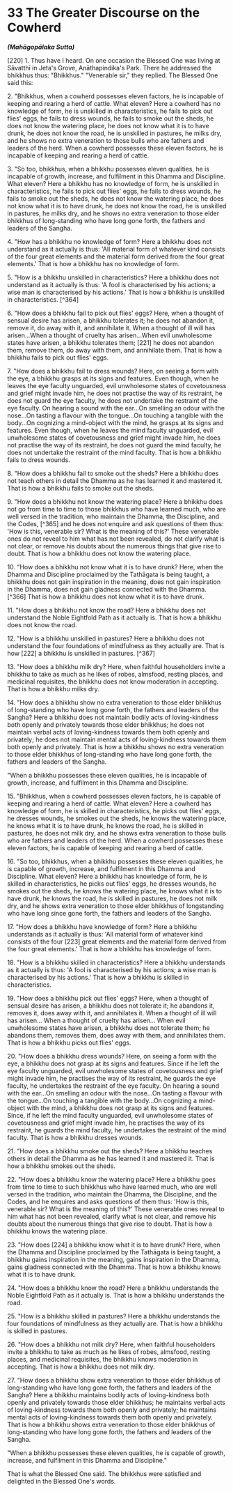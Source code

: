 # 33 The Greater Discourse on the Cowherd
***(Mahāgopālaka Sutta)***

[220] 1. Thus have I heard. On one occasion the Blessed One was living at Sāvatthī in Jeta's Grove, Anāthapindika's Park. There he addressed the bhikkhus thus: "Bhikkhus." "Venerable sir," they replied. The Blessed One said this:

2\. "Bhikkhus, when a cowherd possesses eleven factors, he is incapable of keeping and rearing a herd of cattle. What eleven? Here a cowherd has no knowledge of form, he is unskilled in characteristics, he fails to pick out flies' eggs, he fails to dress wounds, he fails to smoke out the sheds, he does not know the watering place, he does not know what it is to have drunk, he does not know the road, he is unskilled in pastures, he milks dry, and he shows no extra veneration to those bulls who are fathers and leaders of the herd. When a cowherd possesses these eleven factors, he is incapable of keeping and rearing a herd of cattle.

3\. "So too, bhikkhus, when a bhikkhu possesses eleven qualities, he is incapable of growth, increase, and fulfilment in this Dhamma and Discipline. What eleven? Here a bhikkhu has no knowledge of form, he is unskilled in characteristics, he fails to pick out flies' eggs, he fails to dress wounds, he fails to smoke out the sheds, he does not know the watering place, he does not know what it is to have drunk, he does not know the road, he is unskilled in pastures, he milks dry, and he shows no extra veneration to those elder bhikkhus of long-standing who have long gone forth, the fathers and leaders of the Sangha.

<!--pg-->
4\. "How has a bhikkhu no knowledge of form? Here a bhikkhu does not understand as it actually is thus: 'All material form of whatever kind consists of the four great elements and the material form derived from the four great elements.' That is how a bhikkhu has no knowledge of form.

5\. "How is a bhikkhu unskilled in characteristics? Here a bhikkhu does not understand as it actually is thus: 'A fool is characterised by his actions; a wise man is characterised by his actions.' That is how a bhikkhu is unskilled in characteristics. [^364]

6\. "How does a bhikkhu fail to pick out flies' eggs? Here, when a thought of sensual desire has arisen, a bhikkhu tolerates it; he does not abandon it, remove it, do away with it, and annihilate it. When a thought of ill will has arisen...When a thought of cruelty has arisen...When evil unwholesome states have arisen, a bhikkhu tolerates them; [221] he does not abandon them, remove them, do away with them, and annihilate them. That is how a bhikkhu fails to pick out flies' eggs.

7\. "How does a bhikkhu fail to dress wounds? Here, on seeing a form with the eye, a bhikkhu grasps at its signs and features. Even though, when he leaves the eye faculty unguarded, evil unwholesome states of covetousness and grief might invade him, he does not practise the way of its restraint, he does not guard the eye faculty, he does not undertake the restraint of the eye faculty. On hearing a sound with the ear...On smelling an odour with the nose...On tasting a flavour with the tongue...On touching a tangible with the body...On cognizing a mind-object with the mind, he grasps at its signs and features. Even though, when he leaves the mind faculty unguarded, evil unwholesome states of covetousness and grief might invade him, he does not practise the way of its restraint, he does not guard the mind faculty, he does not undertake the restraint of the mind faculty. That is how a bhikkhu fails to dress wounds.

8\. "How does a bhikkhu fail to smoke out the sheds? Here a bhikkhu does not teach others in detail the Dhamma as he has learned it and mastered it. That is how a bhikkhu fails to smoke out the sheds.

9\. "How does a bhikkhu not know the watering place? Here a bhikkhu does not go from time to time to those bhikkhus who have learned much, who are well versed in the tradition, who maintain the Dhamma, the Discipline, and the Codes, [^365] and he does not enquire and ask questions of them thus: 'How is this, venerable sir? What is the meaning of this?' These venerable ones do not reveal to him what has not been revealed, do not clarify what is not clear, or remove his doubts about the numerous things that give rise to doubt. That is how a bhikkhu does
not know the watering place.

10\. "How does a bhikkhu not know what it is to have drunk? Here, when the Dhamma and Discipline proclaimed by the Tathāgata is being taught, a bhikkhu does not gain inspiration in the meaning, does not gain inspiration in the Dhamma, does not gain gladness connected with the Dhamma. [^366] That is how a bhikkhu does not know what it is to have drunk.

11\. "How does a bhikkhu not know the road? Here a bhikkhu does not understand the Noble Eightfold Path as it actually is. That is how a bhikkhu does not know the road.

12\. "How is a bhikkhu unskilled in pastures? Here a bhikkhu does not understand the four foundations of mindfulness as they actually are. That is how [222] a bhikkhu is unskilled in pastures. [^367]

13\. "How does a bhikkhu milk dry? Here, when faithful householders invite a bhikkhu to take as much as he likes of robes, almsfood, resting places, and medicinal requisites, the bhikkhu does not know moderation in accepting. That is how a bhikkhu milks dry.

14\. "How does a bhikkhu show no extra veneration to those elder bhikkhus of long-standing who have long gone forth, the fathers and leaders of the Sangha? Here a bhikkhu does not maintain bodily acts of loving-kindness both openly and privately towards those elder bhikkhus; he does not maintain verbal acts of loving-kindness towards them both openly and privately; he does not maintain mental acts of loving-kindness towards them both openly and privately. That is how a bhikkhu shows no extra veneration to those elder bhikkhus of long-standing who have long gone forth, the fathers and leaders of the Sangha.

"When a bhikkhu possesses these eleven qualities, he is incapable of growth, increase, and fulfilment in this Dhamma and Discipline.

<!--pg-->
15\. "Bhikkhus, when a cowherd possesses eleven factors, he is capable of keeping and rearing a herd of cattle. What eleven? Here a cowherd has knowledge of form, he is skilled in characteristics, he picks out flies' eggs, he dresses wounds, he smokes out the sheds, he knows the watering place, he knows what it is to have drunk, he knows the road, he is skilled in pastures, he does not milk dry, and he shows extra veneration to those bulls who are fathers and leaders of the herd. When a cowherd
possesses these eleven factors, he is capable of keeping and rearing a herd of cattle.

16\. "So too, bhikkhus, when a bhikkhu possesses these eleven qualities, he is capable of growth, increase, and fulfilment in this Dhamma and Discipline. What eleven? Here a bhikkhu has knowledge of form, he is skilled in characteristics, he picks out flies' eggs, he dresses wounds, he smokes out the sheds, he knows the watering place, he knows what it is to have drunk, he knows the road, he is skilled in pastures, he does not milk dry, and he shows extra veneration to those elder bhikkhus of longstanding who have long since gone forth, the fathers and leaders of the Sangha.

17\. "How does a bhikkhu have knowledge of form? Here a bhikkhu understands as it actually is thus: 'All material form of whatever kind consists of the four [223] great elements and the material form derived from the four great elements.' That is how a bhikkhu has knowledge of form.

18\. "How is a bhikkhu skilled in characteristics? Here a bhikkhu understands as it actually is thus: 'A fool is characterised by his actions; a wise man is characterised by his actions.' That is how a bhikkhu is skilled in characteristics.

19\. "How does a bhikkhu pick out flies' eggs? Here, when a thought of sensual desire has arisen, a bhikkhu does not tolerate it; he abandons it, removes it, does away with it, and annihilates it. When a thought of ill will has arisen... When a thought of cruelty has arisen... When evil unwholesome states have arisen, a bhikkhu does not tolerate them; he abandons them, removes them, does away with them, and annihilates them. That is how a bhikkhu picks out flies' eggs.

20\. "How does a bhikkhu dress wounds? Here, on seeing a form with the eye, a bhikkhu does not grasp at its signs and features. Since if he left the eye faculty unguarded, evil unwholesome states of covetousness and grief might invade him, he practises the way of its restraint, he guards the eye faculty, he undertakes the restraint of the eye faculty. On hearing a sound with the ear...On smelling an odour with the nose...On tasting a flavour with the tongue...On touching a tangible with the body...On cognizing a mind-object with the mind, a bhikkhu does not grasp at its signs and features. Since, if he left the mind faculty unguarded, evil unwholesome states of covetousness
and grief might invade him, he practises the way of its restraint, he guards the mind faculty, he undertakes the restraint of the mind faculty. That is how a bhikkhu dresses wounds.

21\. "How does a bhikkhu smoke out the sheds? Here a bhikkhu teaches others in detail the Dhamma as he has learned it and mastered it. That is how a bhikkhu smokes out the sheds.

22\. "How does a bhikkhu know the watering place? Here a bhikkhu goes from time to time to such bhikkhus who have learned much, who are well versed in the tradition, who maintain the Dhamma, the Discipline, and the Codes, and he enquires and asks questions of them thus: 'How is this, venerable sir? What is the meaning of this?' These venerable ones reveal to him what has not been revealed, clarify what is not clear, and remove his doubts about the numerous things that give rise to doubt. That is how a bhikkhu knows the watering place.

23\. "How does [224] a bhikkhu know what it is to have drunk? Here, when the Dhamma and Discipline proclaimed by the Tathāgata is being taught, a bhikkhu gains inspiration in the meaning, gains inspiration in the Dhamma, gains gladness connected with the Dhamma. That is how a bhikkhu knows what it is to have drunk.

24\. "How does a bhikkhu know the road? Here a bhikkhu understands the Noble Eightfold Path as it actually is. That is how a bhikkhu understands the road.

25\. "How is a bhikkhu skilled in pastures? Here a bhikkhu understands the four foundations of mindfulness as they actually are. That is how a bhikkhu is skilled in pastures.

26\. "How does a bhikkhu not milk dry? Here, when faithful householders invite a bhikkhu to take as much as he likes of robes, almsfood, resting places, and medicinal requisites, the bhikkhu knows moderation in accepting. That is how a bhikkhu does not milk dry.

27\. "How does a bhikkhu show extra veneration to those elder bhikkhus of long-standing who have long gone forth, the fathers and leaders of the Sangha? Here a bhikkhu maintains bodily acts of loving-kindness both openly and privately towards those elder bhikkhus; he maintains verbal acts of loving-kindness towards them both openly and privately; he maintains mental acts of loving-kindness towards them both openly and privately. That is how a bhikkhu shows extra veneration to those elder
bhikkhus of long-standing who have long gone forth, the fathers and leaders of the Sangha.

"When a bhikkhu possesses these eleven qualities, he is capable of growth, increase, and fulfilment in this Dhamma and Discipline."

That is what the Blessed One said. The bhikkhus were satisfied and delighted in the Blessed One's words.